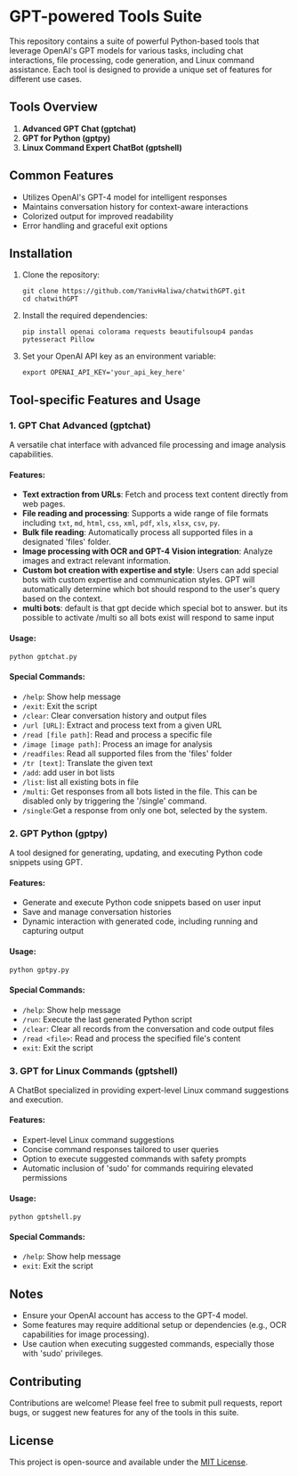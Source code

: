 # GPT-powered Tools Suite

This repository contains a suite of powerful Python-based tools that leverage OpenAI's GPT models for various tasks, including chat interactions, file processing, code generation, and Linux command assistance. Each tool is designed to provide a unique set of features for different use cases.

## Tools Overview

1. **Advanced GPT Chat (gptchat)**
2. **GPT for Python (gptpy)**
3. **Linux Command Expert ChatBot (gptshell)**

## Common Features

- Utilizes OpenAI's GPT-4 model for intelligent responses
- Maintains conversation history for context-aware interactions
- Colorized output for improved readability
- Error handling and graceful exit options

## Installation

1. Clone the repository:
   ```
   git clone https://github.com/YanivHaliwa/chatwithGPT.git
   cd chatwithGPT
   ```

2. Install the required dependencies:
   ```
   pip install openai colorama requests beautifulsoup4 pandas pytesseract Pillow
   ```

3. Set your OpenAI API key as an environment variable:
   ```
   export OPENAI_API_KEY='your_api_key_here'
   ```

## Tool-specific Features and Usage

### 1. GPT Chat Advanced (gptchat)

A versatile chat interface with advanced file processing and image analysis capabilities.

#### Features:
- **Text extraction from URLs**: Fetch and process text content directly from web pages.
- **File reading and processing**: Supports a wide range of file formats including `txt`, `md`, `html`, `css`, `xml`, `pdf`, `xls`, `xlsx`, `csv`, `py`.
- **Bulk file reading**: Automatically process all supported files in a designated 'files' folder.
- **Image processing with OCR and GPT-4 Vision integration**: Analyze images and extract relevant information.
- **Custom bot creation with expertise and style**: Users can add special bots with custom expertise and communication styles. 
    GPT will automatically determine which bot should respond to the user's query based on the context.
- **multi bots**: default is that gpt decide which special bot to answer. but its possible to activate /multi so all bots exist will respond to same input



#### Usage:
```
python gptchat.py
```

#### Special Commands:
- `/help`: Show help message
- `/exit`: Exit the script
- `/clear`: Clear conversation history and output files
- `/url [URL]`: Extract and process text from a given URL
- `/read [file path]`: Read and process a specific file
- `/image [image path]`: Process an image for analysis
- `/readfiles`: Read all supported files from the 'files' folder
- `/tr [text]`: Translate the given text
- `/add`: add user in bot lists
- `/list`: list all existing bots in file
- `/multi`: Get responses from all bots listed in the file. This can be disabled only by triggering the '/single' command.
- `/single`:Get a response from only one bot, selected by the system.



### 2. GPT Python (gptpy)

A tool designed for generating, updating, and executing Python code snippets using GPT.

#### Features:
- Generate and execute Python code snippets based on user input
- Save and manage conversation histories
- Dynamic interaction with generated code, including running and capturing output

#### Usage:
```
python gptpy.py
```

#### Special Commands:
- `/help`: Show help message
- `/run`: Execute the last generated Python script
- `/clear`: Clear all records from the conversation and code output files
- `/read <file>`: Read and process the specified file's content
- `exit`: Exit the script


### 3. GPT for Linux Commands (gptshell)

A ChatBot specialized in providing expert-level Linux command suggestions and execution.

#### Features:
- Expert-level Linux command suggestions
- Concise command responses tailored to user queries
- Option to execute suggested commands with safety prompts
- Automatic inclusion of 'sudo' for commands requiring elevated permissions

#### Usage:
```
python gptshell.py
```

#### Special Commands:
- `/help`: Show help message
- `exit`: Exit the script

## Notes

- Ensure your OpenAI account has access to the GPT-4 model.
- Some features may require additional setup or dependencies (e.g., OCR capabilities for image processing).
- Use caution when executing suggested commands, especially those with 'sudo' privileges.

## Contributing

Contributions are welcome! Please feel free to submit pull requests, report bugs, or suggest new features for any of the tools in this suite.

## License

This project is open-source and available under the [MIT License](LICENSE).
